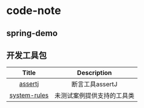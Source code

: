# code-note


## spring-demo

## 开发工具包

| Title | Description |
| :----: | :----: |
| [assertj](./doc/tooljar/assertj.md) | 断言工具assertJ |
| [system-rules](./doc/tooljar/system-rules.md) | 未测试案例提供支持的工具类 | 